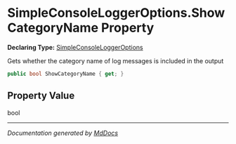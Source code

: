 ﻿# SimpleConsoleLoggerOptions.ShowCategoryName Property

**Declaring Type:** [SimpleConsoleLoggerOptions](../index.md)

Gets whether the category name of log messages is included in the output

```csharp
public bool ShowCategoryName { get; }
```

## Property Value

bool

___

*Documentation generated by [MdDocs](https://github.com/ap0llo/mddocs)*
